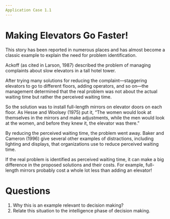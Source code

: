 ```yaml
---
Application Case 1.1 
---
```


# Making Elevators Go Faster!

This story has been reported in numerous places and has almost become a classic example to explain the need for problem identification. 

Ackoff (as cited in Larson, 1987) described the problem of managing complaints about slow elevators in a tall hotel tower. 

After trying many solutions for reducing the complaint—staggering elevators to go to different floors, adding operators, and so on—the management determined that the real problem was not about the actual waiting time but rather the perceived waiting time. 

So the solution was to install full-length mirrors on elevator doors on each floor. As Hesse and Woolsey (1975) put it, “The women would look at themselves in the mirrors and make adjustments, while the men would look at the women, and before they knew it, the elevator was there.” 

By reducing the perceived waiting time, the problem went away. Baker and Cameron (1996) give several other examples of distractions, including lighting and displays, that organizations use to reduce perceived waiting time. 

If the real problem is identified as perceived waiting time, it can make a big difference in the proposed solutions and their costs. For example, full-length mirrors probably cost a whole lot less than adding an elevator!

# Questions
1. Why this is an example relevant to decision making?
2. Relate this situation to the intelligence phase of decision making.